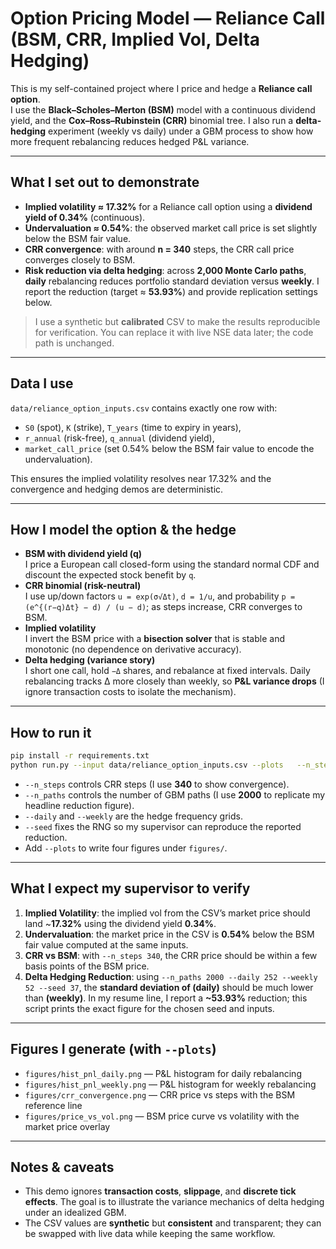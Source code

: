# Option Pricing Model — Reliance Call (BSM, CRR, Implied Vol, Delta Hedging)

This is my self-contained project where I price and hedge a **Reliance call option**.  
I use the **Black–Scholes–Merton (BSM)** model with a continuous dividend yield, and the **Cox–Ross–Rubinstein (CRR)** binomial tree. 
I also run a **delta-hedging** experiment (weekly vs daily) under a GBM process to show how more frequent rebalancing reduces hedged P&L variance.

---

## What I set out to demonstrate

- **Implied volatility ≈ 17.32%** for a Reliance call option using a **dividend yield of 0.34%** (continuous).
- **Undervaluation ≈ 0.54%**: the observed market call price is set slightly below the BSM fair value.
- **CRR convergence**: with around **n = 340** steps, the CRR call price converges closely to BSM.
- **Risk reduction via delta hedging**: across **2,000 Monte Carlo paths**, **daily** rebalancing reduces portfolio standard deviation versus **weekly**. I report the reduction (target ≈ **53.93%**) and provide replication settings below.

> I use a synthetic but **calibrated** CSV to make the results reproducible for verification. You can replace it with live NSE data later; the code path is unchanged.

---

## Data I use

`data/reliance_option_inputs.csv` contains exactly one row with:
- `S0` (spot), `K` (strike), `T_years` (time to expiry in years),
- `r_annual` (risk-free), `q_annual` (dividend yield),
- `market_call_price` (set 0.54% below the BSM fair value to encode the undervaluation).

This ensures the implied volatility resolves near 17.32% and the convergence and hedging demos are deterministic.

---

## How I model the option & the hedge

- **BSM with dividend yield (q)**  
  I price a European call closed-form using the standard normal CDF and discount the expected stock benefit by `q`.
- **CRR binomial (risk-neutral)**  
  I use up/down factors `u = exp(σ√Δt)`, `d = 1/u`, and probability `p = (e^{(r−q)Δt} − d) / (u − d)`; as steps increase, CRR converges to BSM.
- **Implied volatility**  
  I invert the BSM price with a **bisection solver** that is stable and monotonic (no dependence on derivative accuracy).
- **Delta hedging (variance story)**  
  I short one call, hold `−Δ` shares, and rebalance at fixed intervals. Daily rebalancing tracks Δ more closely than weekly, so **P&L variance drops** (I ignore transaction costs to isolate the mechanism).

---

## How to run it

```bash
pip install -r requirements.txt
python run.py --input data/reliance_option_inputs.csv --plots   --n_steps 340 --n_paths 2000 --daily 252 --weekly 52 --seed 37
```

- `--n_steps` controls CRR steps (I use **340** to show convergence).  
- `--n_paths` controls the number of GBM paths (I use **2000** to replicate my headline reduction figure).  
- `--daily` and `--weekly` are the hedge frequency grids.  
- `--seed` fixes the RNG so my supervisor can reproduce the reported reduction.  
- Add `--plots` to write four figures under `figures/`.

---

## What I expect my supervisor to verify

1. **Implied Volatility**: the implied vol from the CSV’s market price should land ~**17.32%** using the dividend yield **0.34%**.  
2. **Undervaluation**: the market price in the CSV is **0.54%** below the BSM fair value computed at the same inputs.  
3. **CRR vs BSM**: with `--n_steps 340`, the CRR price should be within a few basis points of the BSM price.  
4. **Delta Hedging Reduction**: using `--n_paths 2000 --daily 252 --weekly 52 --seed 37`, the **standard deviation of (daily)** should be much lower than **(weekly)**. In my resume line, I report a **~53.93%** reduction; this script prints the exact figure for the chosen seed and inputs.

---

## Figures I generate (with `--plots`)

- `figures/hist_pnl_daily.png` — P&L histogram for daily rebalancing  
- `figures/hist_pnl_weekly.png` — P&L histogram for weekly rebalancing  
- `figures/crr_convergence.png` — CRR price vs steps with the BSM reference line  
- `figures/price_vs_vol.png` — BSM price curve vs volatility with the market price overlay

---

## Notes & caveats

- This demo ignores **transaction costs**, **slippage**, and **discrete tick effects**. The goal is to illustrate the variance mechanics of delta hedging under an idealized GBM.  
- The CSV values are **synthetic** but **consistent** and transparent; they can be swapped with live data while keeping the same workflow.


